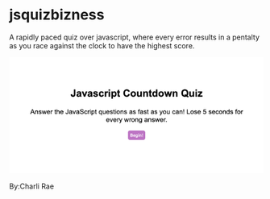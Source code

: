 # jsquizbizness


A rapidly paced quiz over javascript, where every error results in a pentalty as you race against the clock to have the highest score.


![Image description](https://raw.githubusercontent.com/chachachacharlirae/jsquizbizness/master/Screen%20Shot%202020-04-12%20at%2011.07.37%20PM.png)


By:Charli Rae
